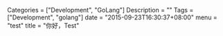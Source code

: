 Categories = ["Development", "GoLang"]
Description = ""
Tags = ["Development", "golang"]
date = "2015-09-23T16:30:37+08:00"
menu = "test"
title = "你好，Test"
